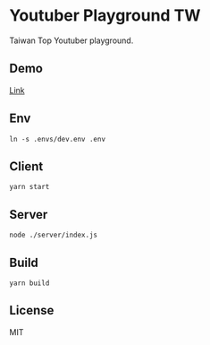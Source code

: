 # Youtuber Playground TW

Taiwan Top Youtuber playground.


## Demo

[Link](https://youtuber-tw.herokuapp.com/)

## Env

```
ln -s .envs/dev.env .env
```

## Client

```
yarn start
```

## Server

```
node ./server/index.js
```

## Build

```
yarn build
```

## License

MIT